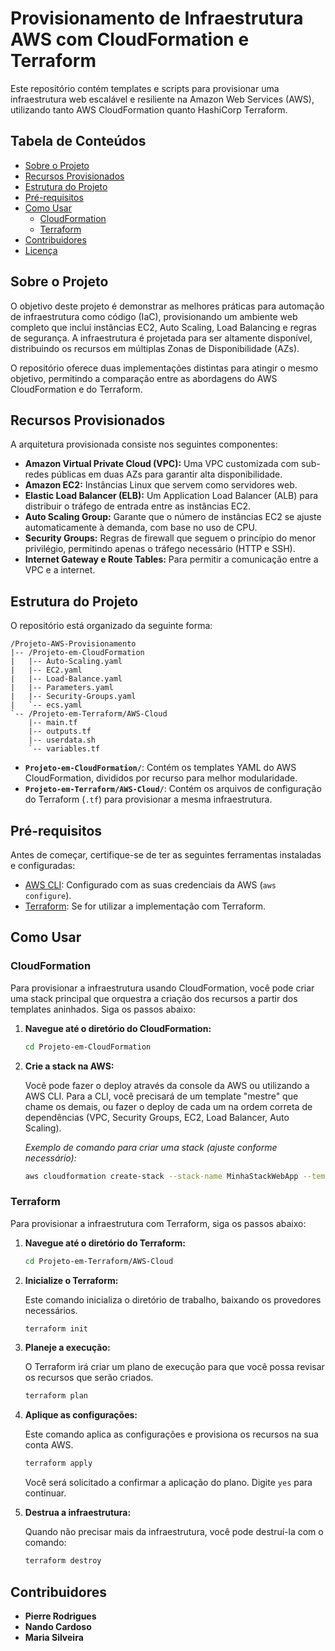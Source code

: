 # Provisionamento de Infraestrutura AWS com CloudFormation e Terraform

Este repositório contém templates e scripts para provisionar uma infraestrutura web escalável e resiliente na Amazon Web Services (AWS), utilizando tanto AWS CloudFormation quanto HashiCorp Terraform.

## Tabela de Conteúdos

*   [Sobre o Projeto](#sobre-o-projeto)
*   [Recursos Provisionados](#recursos-provisionados)
*   [Estrutura do Projeto](#estrutura-do-projeto)
*   [Pré-requisitos](#pré-requisitos)
*   [Como Usar](#como-usar)
    *   [CloudFormation](#cloudformation)
    *   [Terraform](#terraform)
*   [Contribuidores](#contribuidores)
*   [Licença](#licença)

## Sobre o Projeto

O objetivo deste projeto é demonstrar as melhores práticas para automação de infraestrutura como código (IaC), provisionando um ambiente web completo que inclui instâncias EC2, Auto Scaling, Load Balancing e regras de segurança. A infraestrutura é projetada para ser altamente disponível, distribuindo os recursos em múltiplas Zonas de Disponibilidade (AZs).

O repositório oferece duas implementações distintas para atingir o mesmo objetivo, permitindo a comparação entre as abordagens do AWS CloudFormation e do Terraform.

## Recursos Provisionados

A arquitetura provisionada consiste nos seguintes componentes:

*   **Amazon Virtual Private Cloud (VPC):** Uma VPC customizada com sub-redes públicas em duas AZs para garantir alta disponibilidade.
*   **Amazon EC2:** Instâncias Linux que servem como servidores web.
*   **Elastic Load Balancer (ELB):** Um Application Load Balancer (ALB) para distribuir o tráfego de entrada entre as instâncias EC2.
*   **Auto Scaling Group:** Garante que o número de instâncias EC2 se ajuste automaticamente à demanda, com base no uso de CPU.
*   **Security Groups:** Regras de firewall que seguem o princípio do menor privilégio, permitindo apenas o tráfego necessário (HTTP e SSH).
*   **Internet Gateway e Route Tables:** Para permitir a comunicação entre a VPC e a internet.

## Estrutura do Projeto

O repositório está organizado da seguinte forma:

```
/Projeto-AWS-Provisionamento
|-- /Projeto-em-CloudFormation
|   |-- Auto-Scaling.yaml
|   |-- EC2.yaml
|   |-- Load-Balance.yaml
|   |-- Parameters.yaml
|   |-- Security-Groups.yaml
|   `-- ecs.yaml
`-- /Projeto-em-Terraform/AWS-Cloud
    |-- main.tf
    |-- outputs.tf
    |-- userdata.sh
    `-- variables.tf
```

*   **`Projeto-em-CloudFormation/`**: Contém os templates YAML do AWS CloudFormation, divididos por recurso para melhor modularidade.
*   **`Projeto-em-Terraform/AWS-Cloud/`**: Contém os arquivos de configuração do Terraform (`.tf`) para provisionar a mesma infraestrutura.

## Pré-requisitos

Antes de começar, certifique-se de ter as seguintes ferramentas instaladas e configuradas:

*   [AWS CLI](https://aws.amazon.com/cli/): Configurado com as suas credenciais da AWS (`aws configure`).
*   [Terraform](https://www.terraform.io/downloads.html): Se for utilizar a implementação com Terraform.

## Como Usar

### CloudFormation

Para provisionar a infraestrutura usando CloudFormation, você pode criar uma stack principal que orquestra a criação dos recursos a partir dos templates aninhados. Siga os passos abaixo:

1.  **Navegue até o diretório do CloudFormation:**

    ```bash
    cd Projeto-em-CloudFormation
    ```

2.  **Crie a stack na AWS:**

    Você pode fazer o deploy através da console da AWS ou utilizando a AWS CLI. Para a CLI, você precisará de um template "mestre" que chame os demais, ou fazer o deploy de cada um na ordem correta de dependências (VPC, Security Groups, EC2, Load Balancer, Auto Scaling).

    *Exemplo de comando para criar uma stack (ajuste conforme necessário):*

    ```bash
    aws cloudformation create-stack --stack-name MinhaStackWebApp --template-body file://seu-template-mestre.yaml --parameters file://seus-parametros.json
    ```

### Terraform

Para provisionar a infraestrutura com Terraform, siga os passos abaixo:

1.  **Navegue até o diretório do Terraform:**

    ```bash
    cd Projeto-em-Terraform/AWS-Cloud
    ```

2.  **Inicialize o Terraform:**

    Este comando inicializa o diretório de trabalho, baixando os provedores necessários.

    ```bash
    terraform init
    ```

3.  **Planeje a execução:**

    O Terraform irá criar um plano de execução para que você possa revisar os recursos que serão criados.

    ```bash
    terraform plan
    ```

4.  **Aplique as configurações:**

    Este comando aplica as configurações e provisiona os recursos na sua conta AWS.

    ```bash
    terraform apply
    ```

    Você será solicitado a confirmar a aplicação do plano. Digite `yes` para continuar.

5.  **Destrua a infraestrutura:**

    Quando não precisar mais da infraestrutura, você pode destruí-la com o comando:

    ```bash
    terraform destroy
    ```

## Contribuidores

*   **Pierre Rodrigues**
*   **Nando Cardoso**
*   **Maria Silveira**
